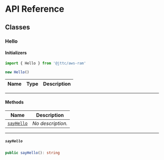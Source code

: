 # API Reference <a name="API Reference" id="api-reference"></a>



## Classes <a name="Classes" id="Classes"></a>

### Hello <a name="Hello" id="@jttc/aws-ram.Hello"></a>

#### Initializers <a name="Initializers" id="@jttc/aws-ram.Hello.Initializer"></a>

```typescript
import { Hello } from '@jttc/aws-ram'

new Hello()
```

| **Name** | **Type** | **Description** |
| --- | --- | --- |

---

#### Methods <a name="Methods" id="Methods"></a>

| **Name** | **Description** |
| --- | --- |
| <code><a href="#@jttc/aws-ram.Hello.sayHello">sayHello</a></code> | *No description.* |

---

##### `sayHello` <a name="sayHello" id="@jttc/aws-ram.Hello.sayHello"></a>

```typescript
public sayHello(): string
```





